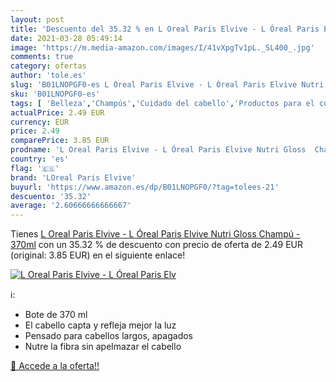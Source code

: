 ```yaml
---
layout: post
title: 'Descuento del 35.32 % en L Oreal Paris Elvive - L Óreal Paris Elv'
date: 2021-03-28 05:49:14
image: 'https://m.media-amazon.com/images/I/41vXpgTv1pL._SL400_.jpg'
comments: true
category: ofertas
author: 'tole.es'
slug: 'B01LNOPGF0-es L Oreal Paris Elvive - L Óreal Paris Elvive Nutri Gloss...'
sku: 'B01LNOPGF0-es'
tags: [ 'Belleza','Champús','Cuidado del cabello','Productos para el cuidado del cabello','champú','loreal paris elvive', ]
actualPrice: 2.49 EUR
currency: EUR
price: 2.49
comparePrice: 3.85 EUR
prodname: 'L Oreal Paris Elvive - L Óreal Paris Elvive Nutri Gloss  Champú - 370ml'
country: 'es'
flag: '🇪🇸'
brand: 'LOreal Paris Elvive'
buyurl: 'https://www.amazon.es/dp/B01LNOPGF0/?tag=tolees-21'
descuento: '35.32'
average: '2.60666666666667'
---
```


Tienes [L Oreal Paris Elvive - L Óreal Paris Elvive Nutri Gloss  Champú - 370ml](https://www.amazon.es/dp/B01LNOPGF0/?tag=tolees-21) con un 35.32 % de descuento con precio de oferta de 2.49 EUR (original: 3.85 EUR) en el siguiente enlace!

[![L Oreal Paris Elvive - L Óreal Paris Elv](https://m.media-amazon.com/images/I/41vXpgTv1pL._SL400_.jpg)](https://www.amazon.es/dp/B01LNOPGF0/?tag=tolees-21)

ℹ️:

- Bote de 370 ml
- El cabello capta y refleja mejor la luz
- Pensado para cabellos largos, apagados
- Nutre la fibra sin apelmazar el cabello

[🛒 Accede a la oferta!!](https://www.amazon.es/dp/B01LNOPGF0/?tag=tolees-21)
